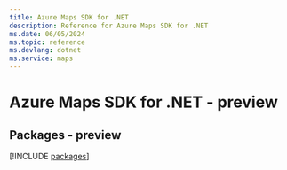 ```yaml
---
title: Azure Maps SDK for .NET
description: Reference for Azure Maps SDK for .NET
ms.date: 06/05/2024
ms.topic: reference
ms.devlang: dotnet
ms.service: maps
---
```

# Azure Maps SDK for .NET - preview
## Packages - preview
[!INCLUDE [packages](maps-index.md)]